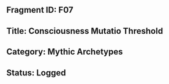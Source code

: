 ## Fragment ID: F07 
## Title: Consciousness Mutatio Threshold 
## Category: Mythic Archetypes 
## Status: Logged 
